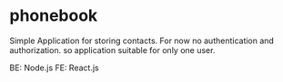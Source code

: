 # phonebook

Simple Application for storing contacts.
For now no authentication and authorization. so application suitable for only one user.

BE: Node.js
FE: React.js
